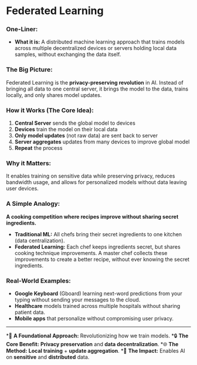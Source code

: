 # Federated Learning

### One-Liner:
*   **What it is:** A distributed machine learning approach that trains models across multiple decentralized devices or servers holding local data samples, without exchanging the data itself.

### The Big Picture:
Federated Learning is the **privacy-preserving revolution** in AI. Instead of bringing all data to one central server, it brings the model to the data, trains locally, and only shares model updates.

### How it Works (The Core Idea):
1.  **Central Server** sends the global model to devices
2.  **Devices** train the model on their local data
3.  **Only model updates** (not raw data) are sent back to server
4.  **Server aggregates** updates from many devices to improve global model
5.  **Repeat** the process

### Why it Matters:
It enables training on sensitive data while preserving privacy, reduces bandwidth usage, and allows for personalized models without data leaving user devices.

### A Simple Analogy:
**A cooking competition where recipes improve without sharing secret ingredients.**
*   **Traditional ML:** All chefs bring their secret ingredients to one kitchen (data centralization).
*   **Federated Learning:** Each chef keeps ingredients secret, but shares cooking technique improvements. A master chef collects these improvements to create a better recipe, without ever knowing the secret ingredients.

### Real-World Examples:
*   **Google Keyboard** (Gboard) learning next-word predictions from your typing without sending your messages to the cloud.
*   **Healthcare** models trained across multiple hospitals without sharing patient data.
*   **Mobile apps** that personalize without compromising user privacy.

---
*🌳 **A Foundational Approach:** Revolutionizing how we train models.
*🔒 **The Core Benefit:** **Privacy preservation** and **data decentralization**.
*🌐 **The Method:** **Local training** + **update aggregation**.
*🚀 **The Impact:** Enables AI on **sensitive** and **distributed** data.
